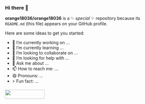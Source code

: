 ### Hi there 👋

**orange18036/orange18036** is a ✨ _special_ ✨ repository because its `README.md` (this file) appears on your GitHub profile.

Here are some ideas to get you started:

- 🔭 I’m currently working on ...
- 🌱 I’m currently learning ...
- 👯 I’m looking to collaborate on ...
- 🤔 I’m looking for help with ...
- 💬 Ask me about ...
- 📫 How to reach me: ...
- 😄 Pronouns: ...
- ⚡ Fun fact: ...
  &nbsp;&nbsp;&nbsp;&nbsp;&nbsp;&nbsp;&nbsp;&nbsp;&nbsp;&nbsp;

 <a>
    <img src="https://cyberdefenders-storage.s3.me-central-1.amazonaws.com/profile-badges/rgsaur.png" width="130" height="30"/> 
  </a>
   &nbsp;&nbsp;&nbsp;&nbsp;&nbsp;&nbsp;&nbsp;&nbsp;&nbsp;&nbsp;
